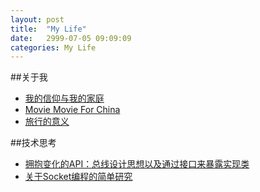 ```yaml
---
layout: post
title:  "My Life"
date:   2999-07-05 09:09:09
categories: My Life
---
```



##关于我

* [我的信仰与我的家庭](http://www.handos.cc/thinking/2013/12/11/我的信仰与我的家庭/)
* [Movie Movie For China](http://handos.cc/thinking/2014/03/01/MovieMovieForChina/)
* [旅行的意义](http://handos.cc/enviroment/2014/04/01/旅行的意义/)

##技术思考

* [拥抱变化的API：总线设计思想以及通过接口来暴露实现类](http://handos.cc/api/2015/04/14/API_BUS_INTERFACE/)
* [关于Socket编程的简单研究](http://handos.cc/java/2015/05/11/Java_Socket_Program/)